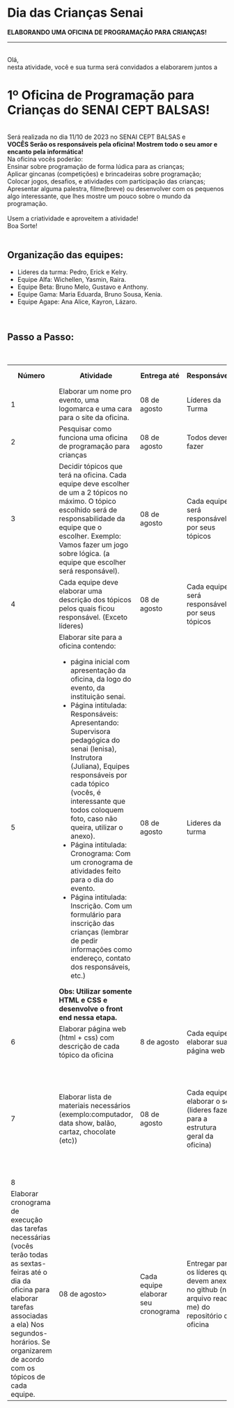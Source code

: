 # Dia das Crianças Senai
<b>ELABORANDO UMA OFICINA DE PROGRAMAÇÃO PARA CRIANÇAS!</b><br>
<hr>
<br>
Olá,<br> 
nesta atividade, você e sua turma será convidados a elaborarem juntos a 
<br>

<h1>1º Oficina de Programação para Crianças do SENAI CEPT BALSAS!</h1>

<br>
Será realizada no dia 11/10 de 2023 no SENAI CEPT BALSAS e <br>
<b>VOCÊS Serão os responsáveis pela oficina! Mostrem todo o seu amor e encanto pela informática!</b><br> 
Na oficina vocês poderão: <br>
Ensinar sobre programação de forma lúdica para as crianças; <br>
Aplicar gincanas (competições) e brincadeiras sobre programação;<br>
Colocar jogos, desafios, e atividades com participação das crianças;<br> 
Apresentar alguma palestra, filme(breve) ou desenvolver com os pequenos algo interessante, que lhes mostre um pouco sobre o mundo da programação. 
<br>
<br>
Usem a criatividade e aproveitem a atividade!<br> 
Boa Sorte!<br>
<br>


<h2> Organização das equipes: </h2>

<ul>
  <li>
Lideres da turma: Pedro, Erick e Kelry.
  </li>

  <li>
Equipe Alfa: Wichellen, Yasmin, Raira.
</li>

<li>
Equipe Beta: Bruno Melo, Gustavo e Anthony. 
</li>

<li>
Equipe Gama: Maria Eduarda, Bruno Sousa, Kenia. 
</li>

<li>
Equipe Agape: Ana Alice, Kayron, Lázaro.
</li>
</ul>


<br>
<h2>Passo a Passo:</h2>
<br>
<table>
  <tr>
    <th>Número</th>
    <th> Atividade </th>
    <th> Entrega até</th>
    <th> Responsáveis</th>
    <th> Forma de Entrega</th>
  </tr>
  <tr>
    <td> 1 </td>
    <td> Elaborar um nome pro evento, 
    uma logomarca e uma cara para o site 
    da oficina. </td>
    <td> 08 de agosto </td>
    <td>Líderes da Turma</td>
    <td> Entregar arquivos via e-mail ou github</td>
  </tr>

  <tr>
    <td> 2 </td>
    <td> Pesquisar como funciona
    uma oficina de programação para crianças</td>
    <td> 08 de agosto</td>
    <td> Todos devem fazer</td>
    <td> Não há entregas</td>
  </tr>

  <Tr>
    <td>3</td>
    <td>  Decidir tópicos que terá na oficina. Cada equipe deve escolher de um a 2 tópicos no máximo. 
    O tópico escolhido será de responsabilidade da equipe que o escolher. Exemplo: Vamos fazer um jogo sobre lógica. 
    (a equipe que escolher será responsável).</td>
    <td> 08 de agosto</td>
    <td> Cada equipe será responsável por seus tópicos</td>
    <td> Entregar aos líderes o que cada equipe fará</td>
  </Tr>

  <tr>
    <td> 4 </td>
    <td> Cada equipe deve elaborar uma descrição dos tópicos pelos quais ficou responsável. (Exceto líderes)</td>
    <td> 08 de agosto</td>
    <td>Cada equipe será responsável por seus tópicos</td>
    <td>Entregar aos líderes o que cada equipe fará</td>
  </tr>

  <tr>
    <td>5</td>
    <td>Elaborar site para a oficina contendo: 
    <ul>
      <li> página inicial com apresentação da oficina, da logo do evento, da instituição senai.</li>
      <li> Página intitulada: Responsáveis: Apresentando: Supervisora pedagógica do senai (lenisa), Instrutora (Juliana), Equipes responsáveis por cada tópico (vocês, é interessante que todos coloquem foto, caso não queira, utilizar o anexo). </li>
      <li> Página intitulada: Cronograma: Com um cronograma de atividades feito para o dia do evento.</li>
      <li> Página intitulada: Inscrição. Com um formulário para inscrição das crianças (lembrar de pedir informações como endereço, contato dos responsáveis, etc.)</li>
    </ul>
      <b>Obs: Utilizar somente HTML e CSS e desenvolve o front end nessa etapa.</b>
    </td>
    <td> 08 de agosto</td>
    <td>Lideres da turma</td>
  </tr>
  <tr>
    <td> 6 </td>
    <td> Elaborar página web (html + css) com descrição de cada tópico da oficina</td>
    <td> 8 de agosto </td>
    <td> Cada equipe elaborar sua página web</td>
   <td> Entregar aos líderes da turma </td>
  </tr>
  <tr>
    <td>7</td>
    <td>Elaborar lista de materiais necessários (exemplo:computador, data show, balão, cartaz, chocolate (etc))</td>
    <td>08 de agosto</td>
    <td> Cada equipe elaborar o seu (lideres fazer para a estrutura geral da oficina)</td>
    <td> Lideres devem escrever a lista de materiias necessarios no github (no arquivo read-me) do repositório criado pro projeto.</td>
  </tr>
  <tr>
    <td>8</td>
    <tr> 
      <td>Elaborar cronograma de execução das tarefas necessárias (vocês terão todas as sextas-feiras até o dia da oficina para elaborar tarefas associadas a ela) Nos segundos-horários. Se organizarem de acordo com os tópicos de cada equipe.</td>
    <td> 08 de agosto></td>
    <td> Cada equipe elaborar seu cronograma</td>
    <td>Entregar para os líderes que devem anexar no github (no arquivo read-me) do repositório da oficina</td></tr>
    
  </tr>
</table>

